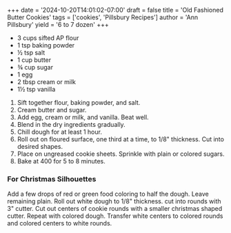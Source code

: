 +++
date = '2024-10-20T14:01:02-07:00'
draft = false
title = 'Old Fashioned Butter Cookies'
tags = ['cookies', 'Pillsbury Recipes']
author = 'Ann Pillsbury'
yield = '6 to 7 dozen'
+++

* 3 cups sifted AP flour
* 1 tsp baking powder
* ½ tsp salt
* 1 cup butter
* ¾ cup sugar
* 1 egg
* 2 tbsp cream or milk
* 1½ tsp vanilla

1. Sift together flour, baking powder, and salt.
2. Cream butter and sugar. 
3. Add egg, cream or milk, and vanilla. Beat well.
4. Blend in the dry ingredients gradually. 
5. Chill dough for at least 1 hour.
6. Roll out on floured surface, one third at a time, to 1/8" thickness. Cut into desired shapes. 
7. Place on ungreased cookie sheets. Sprinkle with plain or colored sugars.
8. Bake at 400 for 5 to 8 minutes.

### For Christmas Silhouettes
Add a few drops of red or green food coloring to half the dough. Leave remaining plain. Roll out white dough to 1/8" thickness. cut into rounds with 3" cutter.
Cut out centers of cookie rounds with a smaller christmas shaped cutter. Repeat with colored dough. Transfer white centers to colored rounds and colored centers to white rounds.